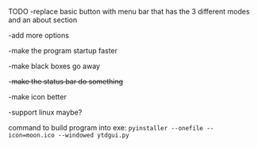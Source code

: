 TODO
-replace basic button with menu bar that has the 3 different modes and an about section

-add more options

-make the program startup faster

-make black boxes go away

-~~make the status bar do something~~

-make icon better

-support linux maybe?



command to build program into exe: `pyinstaller --onefile --icon=moon.ico --windowed ytdgui.py`
